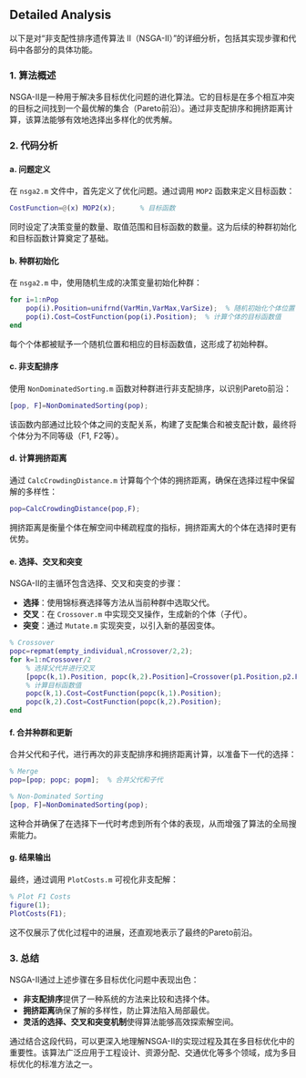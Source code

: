## Detailed Analysis 
以下是对“非支配性排序遗传算法 II（NSGA-II）”的详细分析，包括其实现步骤和代码中各部分的具体功能。

### 1. 算法概述
NSGA-II是一种用于解决多目标优化问题的进化算法。它的目标是在多个相互冲突的目标之间找到一个最优解的集合（Pareto前沿）。通过非支配排序和拥挤距离计算，该算法能够有效地选择出多样化的优秀解。

### 2. 代码分析

#### a. 问题定义
在 `nsga2.m` 文件中，首先定义了优化问题。通过调用 `MOP2` 函数来定义目标函数：
```matlab
CostFunction=@(x) MOP2(x);      % 目标函数
```
同时设定了决策变量的数量、取值范围和目标函数的数量。这为后续的种群初始化和目标函数计算奠定了基础。

#### b. 种群初始化
在 `nsga2.m` 中，使用随机生成的决策变量初始化种群：
```matlab
for i=1:nPop
    pop(i).Position=unifrnd(VarMin,VarMax,VarSize);  % 随机初始化个体位置
    pop(i).Cost=CostFunction(pop(i).Position);  % 计算个体的目标函数值
end
```
每个个体都被赋予一个随机位置和相应的目标函数值，这形成了初始种群。

#### c. 非支配排序
使用 `NonDominatedSorting.m` 函数对种群进行非支配排序，以识别Pareto前沿：
```matlab
[pop, F]=NonDominatedSorting(pop);
```
该函数内部通过比较个体之间的支配关系，构建了支配集合和被支配计数，最终将个体分为不同等级（F1, F2等）。

#### d. 计算拥挤距离
通过 `CalcCrowdingDistance.m` 计算每个个体的拥挤距离，确保在选择过程中保留解的多样性：
```matlab
pop=CalcCrowdingDistance(pop,F);
```
拥挤距离是衡量个体在解空间中稀疏程度的指标，拥挤距离大的个体在选择时更有优势。

#### e. 选择、交叉和突变
NSGA-II的主循环包含选择、交叉和突变的步骤：
- **选择**：使用锦标赛选择等方法从当前种群中选取父代。
- **交叉**：在 `Crossover.m` 中实现交叉操作，生成新的个体（子代）。
- **突变**：通过 `Mutate.m` 实现突变，以引入新的基因变体。

```matlab
% Crossover
popc=repmat(empty_individual,nCrossover/2,2);
for k=1:nCrossover/2
    % 选择父代并进行交叉
    [popc(k,1).Position, popc(k,2).Position]=Crossover(p1.Position,p2.Position);
    % 计算目标函数值
    popc(k,1).Cost=CostFunction(popc(k,1).Position);
    popc(k,2).Cost=CostFunction(popc(k,2).Position);
end
```

#### f. 合并种群和更新
合并父代和子代，进行再次的非支配排序和拥挤距离计算，以准备下一代的选择：
```matlab
% Merge
pop=[pop; popc; popm];  % 合并父代和子代

% Non-Dominated Sorting
[pop, F]=NonDominatedSorting(pop);
```
这种合并确保了在选择下一代时考虑到所有个体的表现，从而增强了算法的全局搜索能力。

#### g. 结果输出
最终，通过调用 `PlotCosts.m` 可视化非支配解：
```matlab
% Plot F1 Costs
figure(1);
PlotCosts(F1);
```
这不仅展示了优化过程中的进展，还直观地表示了最终的Pareto前沿。

### 3. 总结
NSGA-II通过上述步骤在多目标优化问题中表现出色：
- **非支配排序**提供了一种系统的方法来比较和选择个体。
- **拥挤距离**确保了解的多样性，防止算法陷入局部最优。
- **灵活的选择、交叉和突变机制**使得算法能够高效探索解空间。

通过结合这段代码，可以更深入地理解NSGA-II的实现过程及其在多目标优化中的重要性。该算法广泛应用于工程设计、资源分配、交通优化等多个领域，成为多目标优化的标准方法之一。
